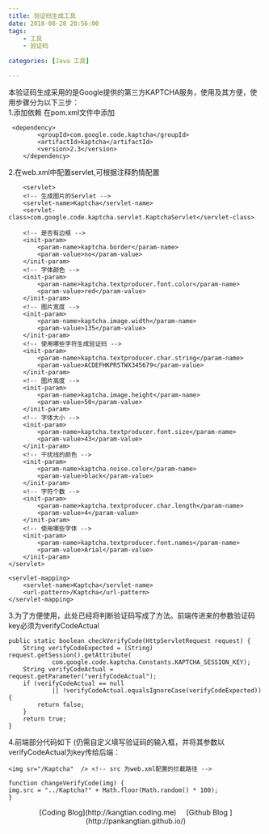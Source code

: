 ```yaml
---
title: 验证码生成工具
date: 2018-08-28 20:56:00
tags: 
	- 工具
	- 验证码
	
categories: [Java 工具]

---
```

本验证码生成采用的是Google提供的第三方KAPTCHA服务，使用及其方便，使用步骤分为以下三步：   
1.添加依赖  在pom.xml文件中添加

	 <dependency>
            <groupId>com.google.code.kaptcha</groupId>
            <artifactId>kaptcha</artifactId>
            <version>2.3</version>
        </dependency>

2.在web.xml中配置servlet,可根据注释酌情配置
	
	    <servlet>
        <!-- 生成图片的Servlet -->
        <servlet-name>Kaptcha</servlet-name>
        <servlet-class>com.google.code.kaptcha.servlet.KaptchaServlet</servlet-class>

        <!-- 是否有边框 -->
        <init-param>
            <param-name>kaptcha.border</param-name>
            <param-value>no</param-value>
        </init-param>
        <!-- 字体颜色 -->
        <init-param>
            <param-name>kaptcha.textproducer.font.color</param-name>
            <param-value>red</param-value>
        </init-param>
        <!-- 图片宽度 -->
        <init-param>
            <param-name>kaptcha.image.width</param-name>
            <param-value>135</param-value>
        </init-param>
        <!-- 使用哪些字符生成验证码 -->
        <init-param>
            <param-name>kaptcha.textproducer.char.string</param-name>
            <param-value>ACDEFHKPRSTWX345679</param-value>
        </init-param>
        <!-- 图片高度 -->
        <init-param>
            <param-name>kaptcha.image.height</param-name>
            <param-value>50</param-value>
        </init-param>
        <!-- 字体大小 -->
        <init-param>
            <param-name>kaptcha.textproducer.font.size</param-name>
            <param-value>43</param-value>
        </init-param>
        <!-- 干扰线的颜色 -->
        <init-param>
            <param-name>kaptcha.noise.color</param-name>
            <param-value>black</param-value>
        </init-param>
        <!-- 字符个数 -->
        <init-param>
            <param-name>kaptcha.textproducer.char.length</param-name>
            <param-value>4</param-value>
        </init-param>
        <!-- 使用哪些字体 -->
        <init-param>
            <param-name>kaptcha.textproducer.font.names</param-name>
            <param-value>Arial</param-value>
        </init-param>
    </servlet>

    <servlet-mapping>
        <servlet-name>Kaptcha</servlet-name>
        <url-pattern>/Kaptcha</url-pattern>
    </servlet-mapping>


3.为了方便使用，此处已经将判断验证码写成了方法。前端传进来的参数验证码key必须为verifyCodeActual

	public static boolean checkVerifyCode(HttpServletRequest request) {
		String verifyCodeExpected = (String) request.getSession().getAttribute(
				com.google.code.kaptcha.Constants.KAPTCHA_SESSION_KEY);
		String verifyCodeActual = request.getParameter("verifyCodeActual");
		if (verifyCodeActual == null
				|| !verifyCodeActual.equalsIgnoreCase(verifyCodeExpected)) {
			return false;
		}
		return true;
	}

4.前端部分代码如下 (仍需自定义填写验证码的输入框，并将其参数以verifyCodeActual为key传给后端：  
	
	<img sr="/Kaptcha"  /> <!-- src 为web.xml配置的拦截路径 -->

	function changeVerifyCode(img) {
	img.src = "../Kaptcha?" + Math.floor(Math.random() * 100);
	}




<center>[Coding Blog](http://kangtian.coding.me)     &nbsp;&nbsp;&nbsp;    [Github Blog  ](http://pankangtian.github.io/) </center>